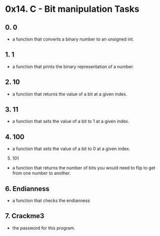 # 0x14. C - Bit manipulation Tasks
## 0. 0
* a function that converts a binary number to an unsigned int.
## 1. 1
*  a function that prints the binary representation of a number.
## 2. 10
*  a function that returns the value of a bit at a given index.
## 3. 11
*  a function that sets the value of a bit to 1 at a given index.
## 4. 100
*  a function that sets the value of a bit to 0 at a given index.
5. 101
* a function that returns the number of bits you would need to flip to get from one number to another.
## 6. Endianness
* a function that checks the endianness
## 7. Crackme3
* the password for this program.
